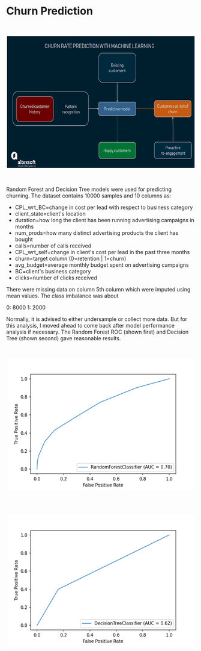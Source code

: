 # Churn Prediction 


<br>
<p align="center">
<img src = "churn.png" "churn.png" width = "500" height = "350">
 </p>
<br>



Random Forest and Decision Tree models were used for predicting churning. The dataset contains 10000 samples and 10 columns as:

- CPL_wrt_BC=change in cost per lead with respect to business category
- client_state=client's location
- duration=how long the client has been running advertising campaigns in months
- num_prods=how many distinct advertising products the client has bought
- calls=number of calls received
- CPL_wrt_self=change in client's cost per lead in the past three months
- churn=target column (0=retention | 1=churn)
- avg_budget=average monthly budget spent on advertising campaigns
- BC=client's business category
- clicks=number of clicks received

There were missing data on column  5th column which were imputed using mean values. The class imbalance was about 

0: 8000
1: 2000

Normally, it is advised to either undersample or collect more data. But for this analysis, I moved ahead to come back after model performance analysis if necessary. The Random Forest ROC (shown first) and Decision Tree (shown second) gave reasonable results. 


<br>
<p align="center">
<img src = "RF.png" "RF.png" width = "500" height = "350">
 </p>
<br>


<br>
<p align="center">
<img src = "DT.png" "DT.png" width = "500" height = "350">
 </p>
<br>
